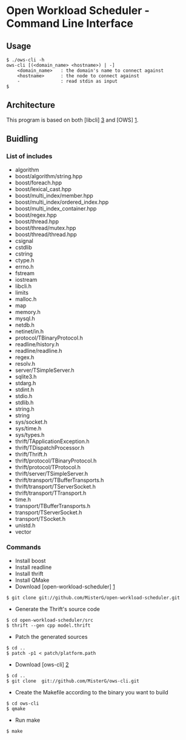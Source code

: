 # Open Workload Scheduler - Command Line Interface

## Usage

```
$ ./ows-cli -h
ows-cli [(<domain_name> <hostname>) | -]
	<domain_name>	: the domain's name to connect against
	<hostname>		: the node to connect against
	-				: read stdin as input
$
```

## Architecture

This program is based on both [libcli] [3] and [OWS] [1].

## Buidling

### List of includes

* algorithm
* boost/algorithm/string.hpp
* boost/foreach.hpp
* boost/lexical_cast.hpp
* boost/multi_index/member.hpp
* boost/multi_index/ordered_index.hpp
* boost/multi_index_container.hpp
* boost/regex.hpp
* boost/thread.hpp
* boost/thread/mutex.hpp
* boost/thread/thread.hpp
* csignal
* cstdlib
* cstring
* ctype.h
* errno.h
* fstream
* iostream
* libcli.h
* limits
* malloc.h
* map
* memory.h
* mysql.h
* netdb.h
* netinet/in.h
* protocol/TBinaryProtocol.h
* readline/history.h
* readline/readline.h
* regex.h
* resolv.h
* server/TSimpleServer.h
* sqlite3.h
* stdarg.h
* stdint.h
* stdio.h
* stdlib.h
* string.h
* string
* sys/socket.h
* sys/time.h
* sys/types.h
* thrift/TApplicationException.h
* thrift/TDispatchProcessor.h
* thrift/Thrift.h
* thrift/protocol/TBinaryProtocol.h
* thrift/protocol/TProtocol.h
* thrift/server/TSimpleServer.h
* thrift/transport/TBufferTransports.h
* thrift/transport/TServerSocket.h
* thrift/transport/TTransport.h
* time.h
* transport/TBufferTransports.h
* transport/TServerSocket.h
* transport/TSocket.h
* unistd.h
* vector

### Commands

* Install boost
* Install readline
* Install thrift
* Install QMake
* Download [open-workload-scheduler] [1]

```
$ git clone git://github.com/MisterG/open-workload-scheduler.git
```

* Generate the Thrift's source code

```
$ cd open-workload-scheduler/src
$ thrift --gen cpp model.thrift 
```

* Patch the generated sources

```
$ cd ..
$ patch -p1 < patch/platform.path
```

* Download [ows-cli] [2]

```
$ cd ..
$ git clone  git://github.com/MisterG/ows-cli.git
```

* Create the Makefile according to the binary you want to build

```
$ cd ows-cli
$ qmake
```

* Run make

```
$ make
```

[1]: https://github.com/MisterG/open-workload-scheduler "open-workload-scheduler"
[2]: https://github.com/MisterG/ows-cli "ows-cli"
[3]: https://github.com/dparrish/libcli?source=cc "libcli"
